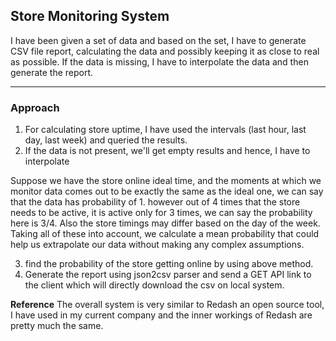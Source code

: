 ## Store Monitoring System

I have been given a set of data and based on the set, I have to generate CSV file report, calculating the data and possibly keeping it as close to real as possible.
If the data is missing, I have to interpolate the data and then generate the report.
___

### Approach

1. For calculating store uptime, I have used the intervals (last hour, last day, last week) and queried the results.
2. If the data is not present, we'll get empty results and hence, I have to interpolate

Suppose we have the store online ideal time, and the moments at which we monitor data comes out to be exactly the same as the ideal one, we can say that the data has probability of 1.
however out of 4 times that the store needs to be active, it is active only for 3 times, we can say the probability here is 3/4. Also the store timings may differ based on the day of the week.
Taking all of these into account, we calculate a mean probability that could help us extrapolate our data without making any complex assumptions.

3. find the probability of the store getting online by using above method.
4. Generate the report using json2csv parser and send a GET API link to the client which will directly download the csv on local system.


**Reference**
The overall system is very similar to Redash an open source tool, I have used in my current company and the inner workings of Redash are pretty much the same.

